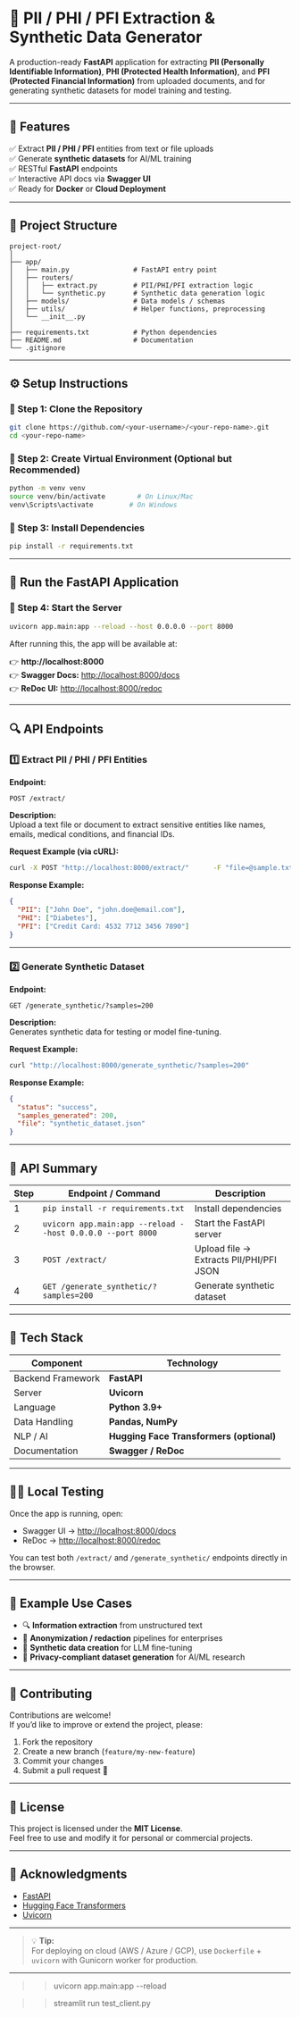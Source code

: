 # 🔐 PII / PHI / PFI Extraction & Synthetic Data Generator

A production-ready **FastAPI** application for extracting **PII (Personally Identifiable Information)**, **PHI (Protected Health Information)**, and **PFI (Protected Financial Information)** from uploaded documents, and for generating synthetic datasets for model training and testing.

---

## 🚀 Features

✅ Extract **PII / PHI / PFI** entities from text or file uploads  
✅ Generate **synthetic datasets** for AI/ML training  
✅ RESTful **FastAPI** endpoints  
✅ Interactive API docs via **Swagger UI**  
✅ Ready for **Docker** or **Cloud Deployment**  

---

## 🧱 Project Structure

```
project-root/
│
├── app/
│   ├── main.py                # FastAPI entry point
│   ├── routers/
│   │   ├── extract.py         # PII/PHI/PFI extraction logic
│   │   └── synthetic.py       # Synthetic data generation logic
│   ├── models/                # Data models / schemas
│   ├── utils/                 # Helper functions, preprocessing
│   └── __init__.py
│
├── requirements.txt           # Python dependencies
├── README.md                  # Documentation
└── .gitignore
```

---

## ⚙️ Setup Instructions

### 🧩 Step 1: Clone the Repository

```bash
git clone https://github.com/<your-username>/<your-repo-name>.git
cd <your-repo-name>
```

### 🧩 Step 2: Create Virtual Environment (Optional but Recommended)

```bash
python -m venv venv
source venv/bin/activate        # On Linux/Mac
venv\Scripts\activate         # On Windows
```

### 🧩 Step 3: Install Dependencies

```bash
pip install -r requirements.txt
```

---

## 🚀 Run the FastAPI Application

### 🧠 Step 4: Start the Server

```bash
uvicorn app.main:app --reload --host 0.0.0.0 --port 8000
```

After running this, the app will be available at:

👉 **http://localhost:8000**  
👉 **Swagger Docs:** [http://localhost:8000/docs](http://localhost:8000/docs)  
👉 **ReDoc UI:** [http://localhost:8000/redoc](http://localhost:8000/redoc)

---

## 🔍 API Endpoints

### 1️⃣ **Extract PII / PHI / PFI Entities**

**Endpoint:**  
```http
POST /extract/
```

**Description:**  
Upload a text file or document to extract sensitive entities like names, emails, medical conditions, and financial IDs.

**Request Example (via cURL):**
```bash
curl -X POST "http://localhost:8000/extract/"      -F "file=@sample.txt"
```

**Response Example:**
```json
{
  "PII": ["John Doe", "john.doe@email.com"],
  "PHI": ["Diabetes"],
  "PFI": ["Credit Card: 4532 7712 3456 7890"]
}
```

---

### 2️⃣ **Generate Synthetic Dataset**

**Endpoint:**  
```http
GET /generate_synthetic/?samples=200
```

**Description:**  
Generates synthetic data for testing or model fine-tuning.

**Request Example:**
```bash
curl "http://localhost:8000/generate_synthetic/?samples=200"
```

**Response Example:**
```json
{
  "status": "success",
  "samples_generated": 200,
  "file": "synthetic_dataset.json"
}
```

---

## 🧪 API Summary

| Step | Endpoint / Command | Description |
|------|--------------------|-------------|
| 1 | `pip install -r requirements.txt` | Install dependencies |
| 2 | `uvicorn app.main:app --reload --host 0.0.0.0 --port 8000` | Start the FastAPI server |
| 3 | `POST /extract/` | Upload file → Extracts PII/PHI/PFI JSON |
| 4 | `GET /generate_synthetic/?samples=200` | Generate synthetic dataset |

---

## 🧰 Tech Stack

| Component | Technology |
|------------|-------------|
| Backend Framework | **FastAPI** |
| Server | **Uvicorn** |
| Language | **Python 3.9+** |
| Data Handling | **Pandas, NumPy** |
| NLP / AI | **Hugging Face Transformers (optional)** |
| Documentation | **Swagger / ReDoc** |

---

## 🧑‍💻 Local Testing

Once the app is running, open:

- Swagger UI → [http://localhost:8000/docs](http://localhost:8000/docs)  
- ReDoc → [http://localhost:8000/redoc](http://localhost:8000/redoc)

You can test both `/extract/` and `/generate_synthetic/` endpoints directly in the browser.

---

## 🧩 Example Use Cases

- 🔍 **Information extraction** from unstructured text  
- 🧠 **Anonymization / redaction** pipelines for enterprises  
- 🧬 **Synthetic data creation** for LLM fine-tuning  
- 🧾 **Privacy-compliant dataset generation** for AI/ML research  

---

## 🤝 Contributing

Contributions are welcome!  
If you’d like to improve or extend the project, please:

1. Fork the repository  
2. Create a new branch (`feature/my-new-feature`)  
3. Commit your changes  
4. Submit a pull request 🚀  

---

## 📜 License

This project is licensed under the **MIT License**.  
Feel free to use and modify it for personal or commercial projects.

---

## 🌟 Acknowledgments

- [FastAPI](https://fastapi.tiangolo.com/)
- [Hugging Face Transformers](https://huggingface.co/)
- [Uvicorn](https://www.uvicorn.org/)

---

> 💡 **Tip:**  
> For deploying on cloud (AWS / Azure / GCP), use `Dockerfile` + `uvicorn` with Gunicorn worker for production.

----------------

>> uvicorn app.main:app --reload

>> streamlit run test_client.py